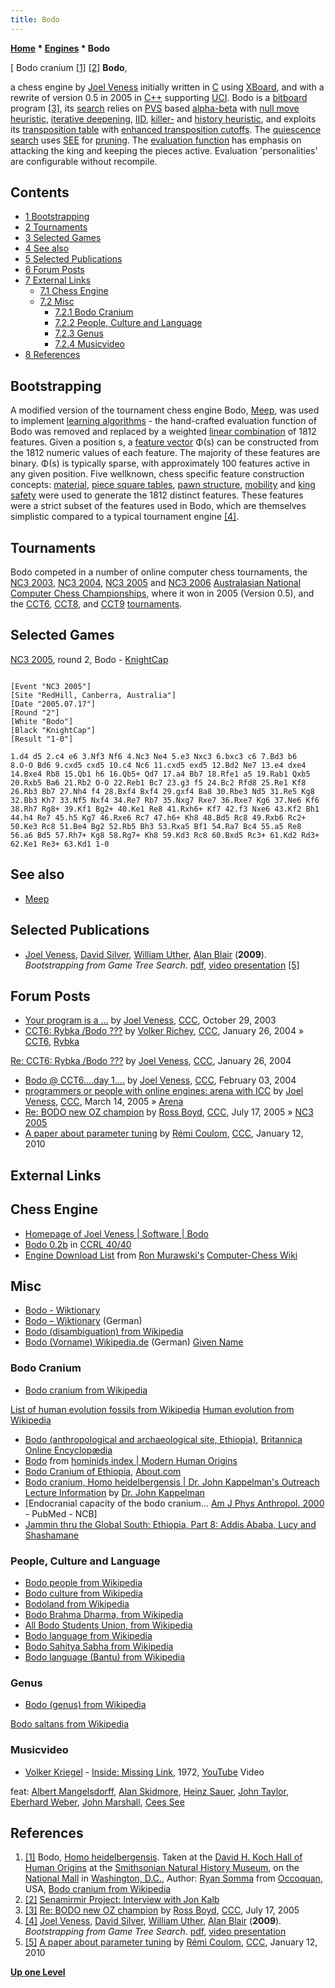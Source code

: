 ```yaml
---
title: Bodo
---
```

**[Home](Home "Home") * [Engines](Engines "Engines") * Bodo**

\[ Bodo cranium <a id="cite-note-1" href="#cite-ref-1">[1]</a> <a id="cite-note-2" href="#cite-ref-2">[2]</a>
**Bodo**,

a chess engine by [Joel Veness](Joel_Veness "Joel Veness") initially written in [C](C "C") using [XBoard](XBoard "XBoard"), and with a rewrite of version 0.5 in 2005 in [C++](Cpp "Cpp") supporting [UCI](UCI "UCI"). Bodo is a [bitboard](Bitboards "Bitboards") program <a id="cite-note-3" href="#cite-ref-3">[3]</a>, its [search](Search "Search") relies on [PVS](Principal_Variation_Search "Principal Variation Search") based [alpha-beta](Alpha-Beta "Alpha-Beta") with [null move heuristic](Null_Move_Pruning "Null Move Pruning"), [iterative deepening](Iterative_Deepening "Iterative Deepening"), [IID](Internal_Iterative_Deepening "Internal Iterative Deepening"), [killer-](Killer_Heuristic "Killer Heuristic") and [history heuristic](History_Heuristic "History Heuristic"), and exploits its [transposition table](Transposition_Table "Transposition Table") with [enhanced transposition cutoffs](Enhanced_Transposition_Cutoff "Enhanced Transposition Cutoff"). The [quiescence search](Quiescence_Search "Quiescence Search") uses [SEE](Static_Exchange_Evaluation "Static Exchange Evaluation") for [pruning](Pruning "Pruning"). The [evaluation function](Evaluation_Function "Evaluation Function") has emphasis on attacking the king and keeping the pieces active. Evaluation 'personalities' are configurable without recompile.

## Contents

- [1 Bootstrapping](#bootstrapping)
- [2 Tournaments](#tournaments)
- [3 Selected Games](#selected-games)
- [4 See also](#see-also)
- [5 Selected Publications](#selected-publications)
- [6 Forum Posts](#forum-posts)
- [7 External Links](#external-links)
  - [7.1 Chess Engine](#chess-engine)
  - [7.2 Misc](#misc)
    - [7.2.1 Bodo Cranium](#bodo-cranium)
    - [7.2.2 People, Culture and Language](#people.2c-culture-and-language)
    - [7.2.3 Genus](#genus)
    - [7.2.4 Musicvideo](#musicvideo)
- [8 References](#references)

## Bootstrapping

A modified version of the tournament chess engine Bodo, [Meep](Meep "Meep"), was used to implement [learning algorithms](Learning "Learning") - the hand-crafted evaluation function of Bodo was removed and replaced by a weighted [linear combination](https://en.wikipedia.org/wiki/Linear_combination) of 1812 features. Given a position s, a [feature vector](https://en.wikipedia.org/wiki/Feature_vector) Φ(s) can be constructed from the 1812 numeric values of each feature. The majority of these features are binary. Φ(s) is typically sparse, with approximately 100 features active in any given position. Five wellknown, chess specific feature construction concepts: [material](Material "Material"), [piece square tables](Piece-Square_Tables "Piece-Square Tables"), [pawn structure](Pawn_Structure "Pawn Structure"), [mobility](Mobility "Mobility") and [king safety](King_Safety "King Safety") were used to generate the 1812 distinct features. These features were a strict subset of the features used in Bodo, which are themselves simplistic compared to a typical tournament engine <a id="cite-note-4" href="#cite-ref-4">[4]</a>.

## Tournaments

Bodo competed in a number of online computer chess tournaments, the [NC3 2003](NC3_2003 "NC3 2003"), [NC3 2004](NC3_2004 "NC3 2004"), [NC3 2005](NC3_2005 "NC3 2005") and [NC3 2006](NC3_2006 "NC3 2006") [Australasian National Computer Chess Championships](Australasian_National_Computer_Chess_Championship "Australasian National Computer Chess Championship"), where it won in 2005 (Version 0.5), and the [CCT6](CCT6 "CCT6"), [CCT8](CCT8 "CCT8"), and [CCT9](CCT9 "CCT9") [tournaments](CCT_Tournaments "CCT Tournaments").

## Selected Games

[NC3 2005](NC3_2005 "NC3 2005"), round 2, Bodo - [KnightCap](KnightCap "KnightCap")

```

[Event "NC3 2005"]
[Site "RedHill, Canberra, Australia"]
[Date "2005.07.17"]
[Round "2"]
[White "Bodo"]
[Black "KnightCap"]
[Result "1-0"]

1.d4 d5 2.c4 e6 3.Nf3 Nf6 4.Nc3 Ne4 5.e3 Nxc3 6.bxc3 c6 7.Bd3 b6 
8.O-O Bd6 9.cxd5 cxd5 10.c4 Nc6 11.cxd5 exd5 12.Bd2 Ne7 13.e4 dxe4 
14.Bxe4 Rb8 15.Qb1 h6 16.Qb5+ Qd7 17.a4 Bb7 18.Rfe1 a5 19.Rab1 Qxb5 
20.Rxb5 Ba6 21.Rb2 O-O 22.Reb1 Bc7 23.g3 f5 24.Bc2 Rfd8 25.Re1 Kf8 
26.Rb3 Bb7 27.Nh4 f4 28.Bxf4 Bxf4 29.gxf4 Ba8 30.Rbe3 Nd5 31.Re5 Kg8
32.Bb3 Kh7 33.Nf5 Nxf4 34.Re7 Rb7 35.Nxg7 Rxe7 36.Rxe7 Kg6 37.Ne6 Kf6 
38.Rh7 Rg8+ 39.Kf1 Bg2+ 40.Ke1 Re8 41.Rxh6+ Kf7 42.f3 Nxe6 43.Kf2 Bh1 
44.h4 Re7 45.h5 Kg7 46.Rxe6 Rc7 47.h6+ Kh8 48.Bd5 Rc8 49.Rxb6 Rc2+ 
50.Ke3 Rc8 51.Be4 Bg2 52.Rb5 Bh3 53.Rxa5 Bf1 54.Ra7 Bc4 55.a5 Re8 
56.a6 Bd5 57.Rh7+ Kg8 58.Rg7+ Kh8 59.Kd3 Rc8 60.Bxd5 Rc3+ 61.Kd2 Rd3+ 
62.Ke1 Re3+ 63.Kd1 1-0

```

## See also

- [Meep](Meep "Meep")

## Selected Publications

- [Joel Veness](Joel_Veness "Joel Veness"), [David Silver](David_Silver "David Silver"), [William Uther](William_Uther "William Uther"), [Alan Blair](Alan_Blair "Alan Blair") (**2009**). *Bootstrapping from Game Tree Search*. [pdf](http://jveness.info/publications/nips2009%20-%20bootstrapping%20from%20game%20tree%20search.pdf), [video presentation](http://videolectures.net/nips09_veness_bfg/) <a id="cite-note-5" href="#cite-ref-5">[5]</a>

## Forum Posts

- [Your program is a ...](https://www.stmintz.com/ccc/index.php?id=324392) by [Joel Veness](Joel_Veness "Joel Veness"), [CCC](CCC "CCC"), October 29, 2003
- [CCT6: Rybka /Bodo ???](https://www.stmintz.com/ccc/index.php?id=345082) by [Volker Richey](index.php?title=Volker_Richey&action=edit&redlink=1 "Volker Richey (page does not exist)"), [CCC](CCC "CCC"), January 26, 2004 » [CCT6](CCT6 "CCT6"), [Rybka](Rybka "Rybka")

[Re: CCT6: Rybka /Bodo ???](https://www.stmintz.com/ccc/index.php?id=345103) by [Joel Veness](Joel_Veness "Joel Veness"), [CCC](CCC "CCC"), January 26, 2004

- [Bodo @ CCT6....day 1....](https://www.stmintz.com/ccc/index.php?id=346744) by [Joel Veness](Joel_Veness "Joel Veness"), [CCC](CCC "CCC"), February 03, 2004
- [programmers or people with online engines: arena with ICC](https://www.stmintz.com/ccc/index.php?id=416748) by [Joel Veness](Joel_Veness "Joel Veness"), [CCC](CCC "CCC"), March 14, 2005 » [Arena](Arena "Arena")
- [Re: BODO new OZ champion](https://www.stmintz.com/ccc/index.php?id=437038) by [Ross Boyd](Ross_Boyd "Ross Boyd"), [CCC](CCC "CCC"), July 17, 2005 » [NC3 2005](NC3_2005 "NC3 2005")
- [A paper about parameter tuning](http://www.talkchess.com/forum/viewtopic.php?start=0&t=31667) by [Rémi Coulom](R%C3%A9mi_Coulom "Rémi Coulom"), [CCC](CCC "CCC"), January 12, 2010

## External Links

## Chess Engine

- [Homepage of Joel Veness | Software | Bodo](http://jveness.info/software/default.html)
- [Bodo 0.2b](http://www.computerchess.org.uk/ccrl/4040/cgi/engine_details.cgi?print=Details&eng=Bodo%200.2b) in [CCRL 40/40](CCRL "CCRL")
- [Engine Download List](http://www.computer-chess.org/doku.php?id=computer_chess:wiki:download:engine_download_list) from [Ron Murawski's](Ron_Murawski "Ron Murawski") [Computer-Chess Wiki](http://www.computer-chess.org/doku.php?id=home)

## Misc

- [Bodo - Wiktionary](http://en.wiktionary.org/wiki/Bodo)
- [Bodo – Wiktionary](http://de.wiktionary.org/wiki/Bodo) (German)
- [Bodo (disambiguation) from Wikipedia](https://en.wikipedia.org/wiki/Bodo)
- [Bodo (Vorname) Wikipedia.de](http://de.wikipedia.org/wiki/Bodo_%28Vorname%29) (German) [Given Name](Category:Given_Name "Category:Given Name")

### Bodo Cranium

- [Bodo cranium from Wikipedia](https://en.wikipedia.org/wiki/Bodo_cranium)

[List of human evolution fossils from Wikipedia](https://en.wikipedia.org/wiki/List_of_human_evolution_fossils)
[Human evolution from Wikipedia](https://en.wikipedia.org/wiki/Human_evolution)

- [Bodo (anthropological and archaeological site, Ethiopia)](http://www.britannica.com/EBchecked/topic/1233764/Bodo#ref892244), [Britannica Online Encyclopædia](https://en.wikipedia.org/wiki/Encyclop%C3%A6dia_Britannica_Online)
- [Bodo](http://www.modernhumanorigins.net/bodo.html) from [hominids index | Modern Human Origins](http://www.modernhumanorigins.com/hominids.html)
- [Bodo Cranium of Ethiopia](http://archaeology.about.com/od/bterms/g/bodo.htm), [About.com](https://en.wikipedia.org/wiki/About.com)
- [Bodo cranium, Homo heidelbergensis | Dr. John Kappelman's Outreach Lecture Information](http://www.esi.utexas.edu/outreach/ols/lectures/Kappelman/) by [Dr. John Kappelman](https://en.wikipedia.org/wiki/John_Kappelman)
- \[Endocranial capacity of the bodo cranium... [Am J Phys Anthropol. 2000](http://www.ncbi.nlm.nih.gov/pubmed/10954624) - PubMed - NCB\]
- [Jammin thru the Global South: Ethiopia, Part 8: Addis Ababa, Lucy and Shashamane](http://jamminglobal.blogspot.de/2012/06/ethiopia-part-8-addis-ababa-lucy-and.html)

### People, Culture and Language

- [Bodo people from Wikipedia](https://en.wikipedia.org/wiki/Bodo_people)
- [Bodo culture from Wikipedia](https://en.wikipedia.org/wiki/Bodo_culture)
- [Bodoland from Wikipedia](https://en.wikipedia.org/wiki/Bodoland)
- [Bodo Brahma Dharma, from Wikipedia](https://en.wikipedia.org/wiki/Bodo_Brahma_Dharma)
- [All Bodo Students Union, from Wikipedia](https://en.wikipedia.org/wiki/All_Bodo_Students_Union)
- [Bodo language from Wikipedia](https://en.wikipedia.org/wiki/Bodo_language)
- [Bodo Sahitya Sabha from Wikipedia](https://en.wikipedia.org/wiki/Bodo_Sahitya_Sabha)
- [Bodo language (Bantu) from Wikipedia](https://en.wikipedia.org/wiki/Bodo_language_%28Bantu%29)

### Genus

- [Bodo (genus) from Wikipedia](https://en.wikipedia.org/wiki/Bodo_%28genus%29)

[Bodo saltans from Wikipedia](https://en.wikipedia.org/wiki/Bodo_saltans)

### Musicvideo

- [Volker Kriegel](Category:Volker_Kriegel "Category:Volker Kriegel") - [Inside: Missing Link](http://www.discogs.com/Volker-Kriegel-Inside-Missing-Link/release/1351310), 1972, [YouTube](https://en.wikipedia.org/wiki/YouTube) Video

feat: [Albert Mangelsdorff](Category:Albert_Mangelsdorff "Category:Albert Mangelsdorff"), [Alan Skidmore](Category:Alan_Skidmore "Category:Alan Skidmore"), [Heinz Sauer](https://de.wikipedia.org/wiki/Heinz_Sauer), [John Taylor](https://en.wikipedia.org/wiki/John_Taylor_%28jazz%29), [Eberhard Weber](Category:Eberhard_Weber "Category:Eberhard Weber"), [John Marshall](Category:John_Marshall "Category:John Marshall"), [Cees See](https://de.wikipedia.org/wiki/Cees_See)

## References

1. <a id="cite-ref-1" href="#cite-note-1">[1]</a> Bodo, [Homo heidelbergensis](https://en.wikipedia.org/wiki/Homo_heidelbergensis). Taken at the [David H. Koch Hall of Human Origins](https://en.wikipedia.org/wiki/National_Museum_of_Natural_History#Hall_of_Human_Origins) at the [Smithsonian Natural History Museum](https://en.wikipedia.org/wiki/National_Museum_of_Natural_History#Hall_of_Human_Origins), on the [National Mall](https://en.wikipedia.org/wiki/National_Mall) in [Washington, D.C.](https://en.wikipedia.org/wiki/Washington,_D.C.), Author: [Ryan Somma](https://www.flickr.com/people/14405058@N08) from [Occoquan](https://en.wikipedia.org/wiki/Occoquan,_Virginia), USA, [Bodo cranium from Wikipedia](https://en.wikipedia.org/wiki/Bodo_cranium)
1. <a id="cite-ref-2" href="#cite-note-2">[2]</a> [Senamirmir Project: Interview with Jon Kalb](http://www.senamirmir.org/interviews/theme/8-2001/jk/bone_trade.html)
1. <a id="cite-ref-3" href="#cite-note-3">[3]</a> [Re: BODO new OZ champion](https://www.stmintz.com/ccc/index.php?id=437038) by [Ross Boyd](Ross_Boyd "Ross Boyd"), [CCC](CCC "CCC"), July 17, 2005
1. <a id="cite-ref-4" href="#cite-note-4">[4]</a> [Joel Veness](Joel_Veness "Joel Veness"), [David Silver](David_Silver "David Silver"), [William Uther](William_Uther "William Uther"), [Alan Blair](Alan_Blair "Alan Blair") (**2009**). *Bootstrapping from Game Tree Search*. [pdf](http://jveness.info/publications/nips2009%20-%20bootstrapping%20from%20game%20tree%20search.pdf), [video presentation](http://videolectures.net/nips09_veness_bfg/)
1. <a id="cite-ref-5" href="#cite-note-5">[5]</a> [A paper about parameter tuning](http://www.talkchess.com/forum/viewtopic.php?start=0&t=31667) by [Rémi Coulom](R%C3%A9mi_Coulom "Rémi Coulom"), [CCC](CCC "CCC"), January 12, 2010

**[Up one Level](Engines "Engines")**

